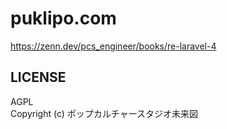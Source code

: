 # puklipo.com

https://zenn.dev/pcs_engineer/books/re-laravel-4

## LICENSE
AGPL  
Copyright (c) ポップカルチャースタジオ未来図
